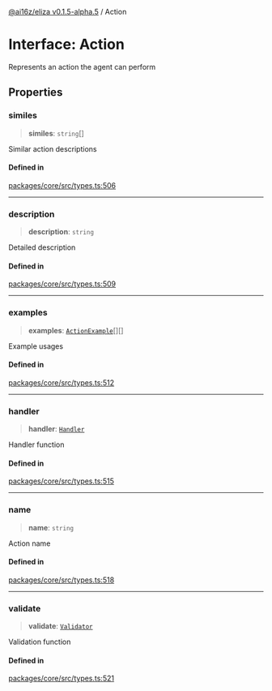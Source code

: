 [@ai16z/eliza v0.1.5-alpha.5](../index.md) / Action

# Interface: Action

Represents an action the agent can perform

## Properties

### similes

> **similes**: `string`[]

Similar action descriptions

#### Defined in

[packages/core/src/types.ts:506](https://github.com/roschler/eliza/blob/main/packages/core/src/types.ts#L506)

***

### description

> **description**: `string`

Detailed description

#### Defined in

[packages/core/src/types.ts:509](https://github.com/roschler/eliza/blob/main/packages/core/src/types.ts#L509)

***

### examples

> **examples**: [`ActionExample`](ActionExample.md)[][]

Example usages

#### Defined in

[packages/core/src/types.ts:512](https://github.com/roschler/eliza/blob/main/packages/core/src/types.ts#L512)

***

### handler

> **handler**: [`Handler`](../type-aliases/Handler.md)

Handler function

#### Defined in

[packages/core/src/types.ts:515](https://github.com/roschler/eliza/blob/main/packages/core/src/types.ts#L515)

***

### name

> **name**: `string`

Action name

#### Defined in

[packages/core/src/types.ts:518](https://github.com/roschler/eliza/blob/main/packages/core/src/types.ts#L518)

***

### validate

> **validate**: [`Validator`](../type-aliases/Validator.md)

Validation function

#### Defined in

[packages/core/src/types.ts:521](https://github.com/roschler/eliza/blob/main/packages/core/src/types.ts#L521)
